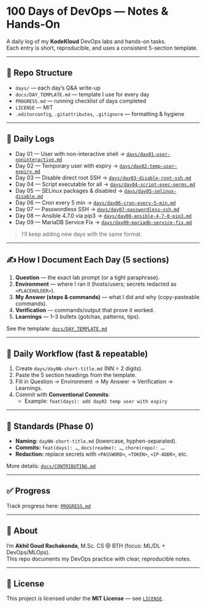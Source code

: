 # 100 Days of DevOps — Notes & Hands-On

A daily log of my **KodeKloud** DevOps labs and hands-on tasks.  
Each entry is short, reproducible, and uses a consistent 5-section template.

---

## 📁 Repo Structure

- `days/` — each day’s Q&A write-up  
- `docs/DAY_TEMPLATE.md` — template I use for every day  
- `PROGRESS.md` — running checklist of days completed
- `LICENSE` — MIT  
- `.editorconfig`, `.gitattributes`, `.gitignore` — formatting & hygiene

---

## 🔖 Daily Logs

- Day 01 — User with non-interactive shell → [`days/day01-user-noninteractive.md`](days/day01-user-noninteractive.md)  
- Day 02 — Temporary user with expiry → [`days/day02-temp-user-expiry.md`](days/day02-temp-user-expiry.md)  
- Day 03 — Disable direct root SSH → [`days/day03-disable-root-ssh.md`](days/day03-disable-root-ssh.md)  
- Day 04 — Script executable for all → [`days/day04-script-exec-perms.md`](days/day04-script-exec-perms.md)  
- Day 05 — SELinux packages & disabled → [`days/day05-selinux-disable.md`](days/day05-selinux-disable.md)  
- Day 06 — Cron every 5 min → [`days/day06-cron-every-5-min.md`](days/day06-cron-every-5-min.md)  
- Day 07 — Passwordless SSH → [`days/day07-passwordless-ssh.md`](days/day07-passwordless-ssh.md)  
- Day 08 — Ansible 4.7.0 via pip3 → [`days/day08-ansible-4-7-0-pip3.md`](days/day08-ansible-4-7-0-pip3.md)
- Day 09 — MariaDB Service Fix → [`days/day09-mariadb-service-fix.md`](days/day09-mariadb-service-fix.md)  

> I’ll keep adding new days with the same format.

---

## ✍️ How I Document Each Day (5 sections)

1. **Question** — the exact lab prompt (or a tight paraphrase).  
2. **Environment** — where I ran it (hosts/users; secrets redacted as `<PLACEHOLDER>`).  
3. **My Answer (steps & commands)** — what I did and why (copy-pasteable commands).  
4. **Verification** — commands/output that prove it worked.  
5. **Learnings** — 1–3 bullets (gotchas, patterns, tips).

See the template: [`docs/DAY_TEMPLATE.md`](docs/DAY_TEMPLATE.md)

---

## 🚀 Daily Workflow (fast & repeatable)

1. Create `days/dayNN-short-title.md` (NN = 2 digits).  
2. Paste the 5 section headings from the template.  
3. Fill in Question → Environment → My Answer → Verification → Learnings.  
4. Commit with **Conventional Commits**:  
   - Example: `feat(days): add day02 temp user with expiry`

---

## 🧭 Standards (Phase 0)

- **Naming:** `dayNN-short-title.md` (lowercase, hyphen-separated).  
- **Commits:** `feat(days): …`, `docs(readme): …`, `chore(repo): …`.  
- **Redaction:** replace secrets with `<PASSWORD>`, `<TOKEN>`, `<IP-ADDR>`, etc.

More details: [`docs/CONTRIBUTING.md`](docs/CONTRIBUTING.md)

---

## ✅ Progress

Track progress here: [`PROGRESS.md`](PROGRESS.md)

---

## 👤 About

I’m **Akhil Goud Rachakonda**, M.Sc. CS @ BTH (focus: ML/DL + DevOps/MLOps).  
This repo documents my DevOps practice with clear, reproducible notes.

---

## 📄 License

This project is licensed under the **MIT License** — see [`LICENSE`](LICENSE).
